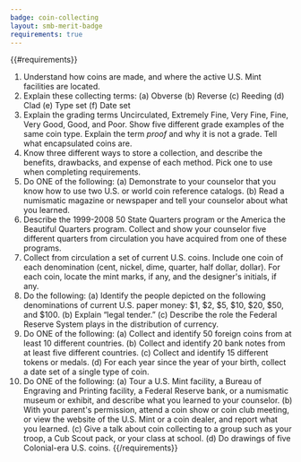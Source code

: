 ```yaml
---
badge: coin-collecting
layout: smb-merit-badge
requirements: true
---
```


{{#requirements}}
1. Understand how coins are made, and where the active U.S. Mint facilities are located.
2. Explain these collecting terms:
    (a) Obverse
    (b) Reverse
    (c) Reeding
    (d) Clad
    (e) Type set
    (f) Date set
3. Explain the grading terms Uncirculated, Extremely Fine, Very Fine, Fine, Very Good, Good, and Poor. Show five different grade examples of the same coin type. Explain the term *proof* and why it is not a grade. Tell what encapsulated coins are.
4. Know three different ways to store a collection, and describe the benefits, drawbacks, and expense of each method. Pick one to use when completing requirements.
5. Do ONE of the following:
    (a) Demonstrate to your counselor that you know how to use two U.S. or world coin reference catalogs.
    (b) Read a numismatic magazine or newspaper and tell your counselor about what you learned.
6. Describe the 1999-2008 50 State Quarters program or the America the Beautiful Quarters program. Collect and show your counselor five different quarters from circulation you have acquired from one of these programs.
7. Collect from circulation a set of current U.S. coins. Include one coin of each denomination (cent, nickel, dime, quarter, half dollar, dollar). For each coin, locate the mint marks, if any, and the designer's initials, if any.
8. Do the following:
    (a) Identify the people depicted on the following denominations of current U.S. paper money: $1, $2, $5, $10, $20, $50, and $100.
    (b) Explain “legal tender.”
    (c) Describe the role the Federal Reserve System plays in the distribution of currency.
9. Do ONE of the following:
    (a) Collect and identify 50 foreign coins from at least 10 different countries.
    (b) Collect and identify 20 bank notes from at least five different countries.
    (c) Collect and identify 15 different tokens or medals.
    (d) For each year since the year of your birth, collect a date set of a single type of coin.
10. Do ONE of the following:
    (a) Tour a U.S. Mint facility, a Bureau of Engraving and Printing facility, a Federal Reserve bank, or a numismatic museum or exhibit, and describe what you learned to your counselor.
    (b) With your parent's permission, attend a coin show or coin club meeting, or view the website of the U.S. Mint or a coin dealer, and report what you learned.
    (c) Give a talk about coin collecting to a group such as your troop, a Cub Scout pack, or your class at school.
    (d) Do drawings of five Colonial-era U.S. coins.
{{/requirements}}

